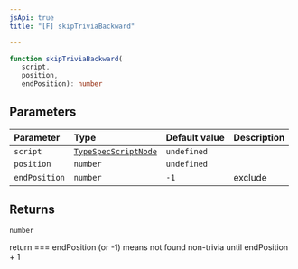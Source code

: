```yaml
---
jsApi: true
title: "[F] skipTriviaBackward"

---
```

```ts
function skipTriviaBackward(
   script, 
   position, 
   endPosition): number
```

## Parameters

| Parameter | Type | Default value | Description |
| :------ | :------ | :------ | :------ |
| `script` | [`TypeSpecScriptNode`](../interfaces/TypeSpecScriptNode.md) | `undefined` |  |
| `position` | `number` | `undefined` |  |
| `endPosition` | `number` | `-1` | exclude |

## Returns

`number`

return === endPosition (or -1) means not found non-trivia until endPosition + 1
